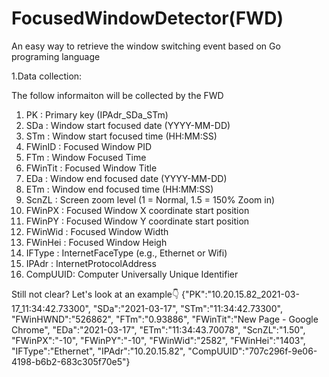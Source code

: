 # FocusedWindowDetector(FWD)
An easy way to retrieve the window switching event based on Go programing language


1.Data collection:

The follow informaiton will be collected by the FWD
1.  PK      : Primary key (IPAdr_SDa_STm)
2.  SDa     : Window start focused date (YYYY-MM-DD)
3.  STm     : Window start focused time (HH:MM:SS)
4.  FWinID  : Focused Window PID
5.  FTm     : Window Focused Time
6.  FWinTit : Focused Window Title
7.  EDa     : Window end focused date (YYYY-MM-DD)
8.  ETm     : Window end focused time (HH:MM:SS)
9.  ScnZL   : Screen zoom level (1 = Normal, 1.5 = 150% Zoom in)
10. FWinPX  : Focused Window X coordinate start position
11. FWinPY  : Focused Window Y coordinate start position
12. FWinWid : Focused Window Width
13. FWinHei : Focused Window Heigh
14. IFType  : InternetFaceType (e.g., Ethernet or Wifi)
15. IPAdr   : InternetProtocolAddress
16. CompUUID: Computer Universally Unique Identifier

Still not clear? Let's look at an example👇 
{"PK":"10.20.15.82_2021-03-17_11:34:42.73300", "SDa":"2021-03-17", "STm":"11:34:42.73300", "FWinHWND":"526862", "FTm":"0.93886", "FWinTit":"New Page - Google Chrome", "EDa":"2021-03-17", "ETm":"11:34:43.70078", "ScnZL":"1.50", "FWinPX":"-10", "FWinPY":"-10", "FWinWid":"2582", "FWinHei":"1403", "IFType":"Ethernet", "IPAdr":"10.20.15.82", "CompUUID":"707c296f-9e06-4198-b6b2-683c305f70e5"}

